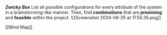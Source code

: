 ***Zwicky Box***
List all possible configurations for every attribute of the system in a brainstorming-like manner. Then, find **combinations** that are **promising** and **feasible** within the project.
![[Screenshot 2024-06-25 at 17.55.35.png]]

[[Mind Map]]